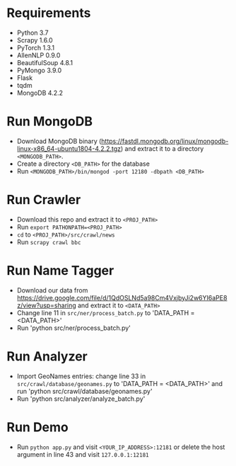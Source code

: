 # Requirements
- Python 3.7
- Scrapy 1.6.0
- PyTorch 1.3.1
- AllenNLP 0.9.0
- BeautifulSoup 4.8.1
- PyMongo 3.9.0
- Flask
- tqdm
- MongoDB 4.2.2

# Run MongoDB
- Download MongoDB binary (https://fastdl.mongodb.org/linux/mongodb-linux-x86_64-ubuntu1804-4.2.2.tgz) and extract it to a directory `<MONGODB_PATH>`.
- Create a directory `<DB_PATH>` for the database
- Run `<MONGODB_PATH>/bin/mongod -port 12180 -dbpath <DB_PATH>`

# Run Crawler
- Download this repo and extract it to `<PROJ_PATH>`
- Run `export PATHONPATH=<PROJ_PATH>`
- `cd` to `<PROJ_PATH>/src/crawl/news`
- Run `scrapy crawl bbc`

# Run Name Tagger
- Download our data from https://drive.google.com/file/d/1QdOSLNd5a98Cm4VxjbyJi2w6YI6aPE8z/view?usp=sharing and extract it to `<DATA_PATH>`
- Change line 11 in `src/ner/process_batch.py` to 'DATA_PATH = <DATA_PATH>'
- Run 'python src/ner/process_batch.py'

# Run Analyzer
- Import GeoNames entries: change line 33 in `src/crawl/database/geonames.py` to 'DATA_PATH = <DATA_PATH>' and run 'python src/crawl/database/geonames.py'
- Run 'python src/analyzer/analyze_batch.py'

# Run Demo
- Run `python app.py` and visit `<YOUR_IP_ADDRESS>:12181` or delete the host argument in line 43 and visit `127.0.0.1:12181`
